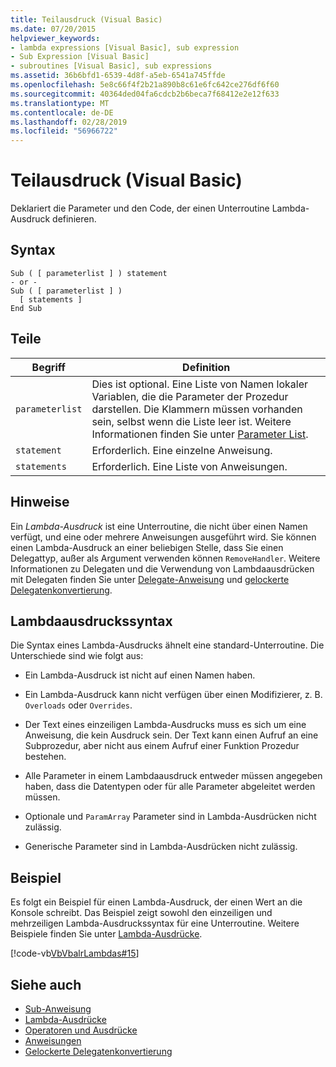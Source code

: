 ```yaml
---
title: Teilausdruck (Visual Basic)
ms.date: 07/20/2015
helpviewer_keywords:
- lambda expressions [Visual Basic], sub expression
- Sub Expression [Visual Basic]
- subroutines [Visual Basic], sub expressions
ms.assetid: 36b6bfd1-6539-4d8f-a5eb-6541a745ffde
ms.openlocfilehash: 5e8c66f4f2b21a890b8c61e6fc642ce276df6f60
ms.sourcegitcommit: 40364ded04fa6cdcb2b6beca7f68412e2e12f633
ms.translationtype: MT
ms.contentlocale: de-DE
ms.lasthandoff: 02/28/2019
ms.locfileid: "56966722"
---
```

# <a name="sub-expression-visual-basic"></a>Teilausdruck (Visual Basic)
Deklariert die Parameter und den Code, der einen Unterroutine Lambda-Ausdruck definieren.  
  
## <a name="syntax"></a>Syntax  
  
```  
Sub ( [ parameterlist ] ) statement  
- or -  
Sub ( [ parameterlist ] )  
  [ statements ]  
End Sub  
```  
  
## <a name="parts"></a>Teile  
  
|Begriff|Definition|  
|---|---|  
|`parameterlist`|Dies ist optional. Eine Liste von Namen lokaler Variablen, die die Parameter der Prozedur darstellen. Die Klammern müssen vorhanden sein, selbst wenn die Liste leer ist. Weitere Informationen finden Sie unter [Parameter List](../../../visual-basic/language-reference/statements/parameter-list.md).|  
|`statement`|Erforderlich. Eine einzelne Anweisung.|  
|`statements`|Erforderlich. Eine Liste von Anweisungen.|  
  
## <a name="remarks"></a>Hinweise  
 Ein *Lambda-Ausdruck* ist eine Unterroutine, die nicht über einen Namen verfügt, und eine oder mehrere Anweisungen ausgeführt wird. Sie können einen Lambda-Ausdruck an einer beliebigen Stelle, dass Sie einen Delegattyp, außer als Argument verwenden können `RemoveHandler`. Weitere Informationen zu Delegaten und die Verwendung von Lambdaausdrücken mit Delegaten finden Sie unter [Delegate-Anweisung](../../../visual-basic/language-reference/statements/delegate-statement.md) und [gelockerte Delegatenkonvertierung](../../../visual-basic/programming-guide/language-features/delegates/relaxed-delegate-conversion.md).  
  
## <a name="lambda-expression-syntax"></a>Lambdaausdruckssyntax  
 Die Syntax eines Lambda-Ausdrucks ähnelt eine standard-Unterroutine. Die Unterschiede sind wie folgt aus:  
  
-   Ein Lambda-Ausdruck ist nicht auf einen Namen haben.  
  
-   Ein Lambda-Ausdruck kann nicht verfügen über einen Modifizierer, z. B. `Overloads` oder `Overrides`.  
  
-   Der Text eines einzeiligen Lambda-Ausdrucks muss es sich um eine Anweisung, die kein Ausdruck sein. Der Text kann einen Aufruf an eine Subprozedur, aber nicht aus einem Aufruf einer Funktion Prozedur bestehen.  
  
-   Alle Parameter in einem Lambdaausdruck entweder müssen angegeben haben, dass die Datentypen oder für alle Parameter abgeleitet werden müssen.  
  
-   Optionale und `ParamArray` Parameter sind in Lambda-Ausdrücken nicht zulässig.  
  
-   Generische Parameter sind in Lambda-Ausdrücken nicht zulässig.  
  
## <a name="example"></a>Beispiel  
 Es folgt ein Beispiel für einen Lambda-Ausdruck, der einen Wert an die Konsole schreibt. Das Beispiel zeigt sowohl den einzeiligen und mehrzeiligen Lambda-Ausdruckssyntax für eine Unterroutine. Weitere Beispiele finden Sie unter [Lambda-Ausdrücke](../../../visual-basic/programming-guide/language-features/procedures/lambda-expressions.md).  
  
 [!code-vb[VbVbalrLambdas#15](~/samples/snippets/visualbasic/VS_Snippets_VBCSharp/VbVbalrLambdas/VB/Class1.vb#15)]  
  
## <a name="see-also"></a>Siehe auch
- [Sub-Anweisung](../../../visual-basic/language-reference/statements/sub-statement.md)
- [Lambda-Ausdrücke](../../../visual-basic/programming-guide/language-features/procedures/lambda-expressions.md)
- [Operatoren und Ausdrücke](../../../visual-basic/programming-guide/language-features/operators-and-expressions/index.md)
- [Anweisungen](../../../visual-basic/programming-guide/language-features/statements.md)
- [Gelockerte Delegatenkonvertierung](../../../visual-basic/programming-guide/language-features/delegates/relaxed-delegate-conversion.md)

